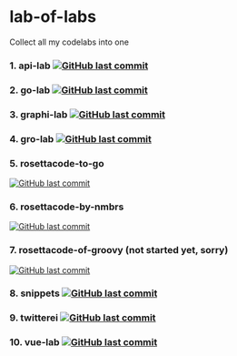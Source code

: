 # lab-of-labs
Collect all my codelabs into one


### 1. api-lab [![GitHub last commit](https://img.shields.io/github/last-commit/CodeFreezr/api-lab.svg)](https://github.com/CodeFreezr/api-lab)
### 2. go-lab [![GitHub last commit](https://img.shields.io/github/last-commit/CodeFreezr/go-lab.svg)](https://github.com/CodeFreezr/go-lab)
### 3. graphi-lab [![GitHub last commit](https://img.shields.io/github/last-commit/CodeFreezr/graphi-lab.svg)](https://github.com/CodeFreezr/graphi-lab)
### 4. gro-lab [![GitHub last commit](https://img.shields.io/github/last-commit/CodeFreezr/gro-lab.svg)](https://github.com/CodeFreezr/gro-lab)
### 5. rosettacode-to-go
[![GitHub last commit](https://img.shields.io/github/last-commit/CodeFreezr/snippets.svg)](https://github.com/CodeFreezr/snippets)
### 6. rosettacode-by-nmbrs
[![GitHub last commit](https://img.shields.io/github/last-commit/CodeFreezr/snippets.svg)](https://github.com/CodeFreezr/snippets)
### 7. rosettacode-of-groovy (not started yet, sorry)
[![GitHub last commit](https://img.shields.io/github/last-commit/CodeFreezr/snippets.svg)](https://github.com/CodeFreezr/snippets)
### 8. snippets [![GitHub last commit](https://img.shields.io/github/last-commit/CodeFreezr/snippets.svg)](https://github.com/CodeFreezr/snippets)
### 9. twitterei [![GitHub last commit](https://img.shields.io/github/last-commit/CodeFreezr/twitterei.svg)](https://github.com/CodeFreezr/twitterei)
### 10. vue-lab [![GitHub last commit](https://img.shields.io/github/last-commit/CodeFreezr/vue-lab.svg)](https://github.com/CodeFreezr/vue-lab)
